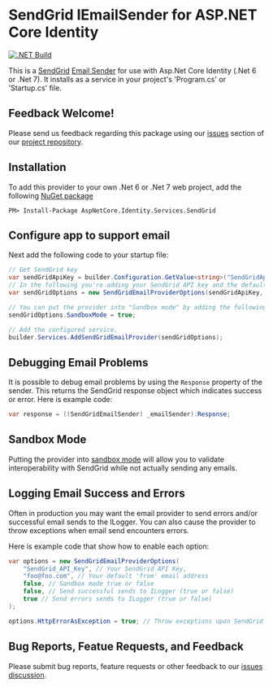 # SendGrid IEmailSender for ASP.NET Core Identity
[![.NET Build](https://github.com/MoonriseSoftwareCalifornia/AspNetCore.Identity.Services.SendGrid/actions/workflows/dotnet.yml/badge.svg)](https://github.com/MoonriseSoftwareCalifornia/AspNetCore.Identity.Services.SendGrid/actions/workflows/dotnet.yml)

This is a [SendGrid](https://github.com/sendgrid/sendgrid-csharp) [Email Sender](https://docs.microsoft.com/en-us/aspnet/core/security/authentication/accconfirm?view=aspnetcore-6.0&tabs=visual-studio#configure-an-email-provider) 
for use with Asp.Net Core Identity (.Net 6 or .Net 7). It installs as a service in your project's 'Program.cs' or 'Startup.cs' file.

## Feedback Welcome!

Please send us feedback regarding this package using our [issues](https://github.com/MoonriseSoftwareCalifornia/AspNetCore.Identity.Services.SendGrid/issues)
section of our [project repository](https://github.com/MoonriseSoftwareCalifornia/AspNetCore.Identity.Services.SendGrid#sendgrid-iemailsender-for-aspnet-core-identity).

## Installation

To add this provider to your own .Net 6 or .Net 7 web project, add the following [NuGet package](https://www.nuget.org/packages/AspNetCore.Identity.Services.SendGrid)

```shell
PM> Install-Package AspNetCore.Identity.Services.SendGrid
```

## Configure app to support email

Next add the following code to your startup file:

```csharp
// Get SendGrid key
var sendGridApiKey = builder.Configuration.GetValue<string>("SendGridApiKey");
// In the following you're adding your SendGrid API key and the default "From" email address.
var sendGridOptions = new SendGridEmailProviderOptions(sendGridApiKey, "your@emailaddress.com");

// You can put the provider into "Sandbox mode" by adding the following:
sendGridOptions.SandboxMode = true;

// Add the configured service.
builder.Services.AddSendGridEmailProvider(sendGridOptions);
```

## Debugging Email Problems

It is possible to debug email problems by using the `Response` property of the sender.
This returns the SendGrid response object which indicates success or error.  Here is
example code:

```csharp
var response = ((SendGridEmailSender) _emailSender).Response;
```

## Sandbox Mode

Putting the provider into [sandbox mode](https://docs.sendgrid.com/for-developers/sending-email/sandbox-mode) will allow you to validate interoperability
with SendGrid while not actually sending any emails.

## Logging Email Success and Errors

Often in production you may want the email provider to send errors and/or successful
email sends to the ILogger.  You can also cause the provider to throw exceptions
when email send encounters errors.

Here is example code that show how to enable each option:

```csharp
var options = new SendGridEmailProviderOptions(
    "SendGrid_API_Key", // Your SendGrid API Key,
    "foo@foo.com", // Your default 'from' email address
    false, // Sandbox mode true or false
    false, // Send successful sends to ILogger (true or false)
    true // Send errors sends to ILogger (true or false)
);

options.HttpErrorAsException = true; // Throw exceptions upon SendGrid errors
```

## Bug Reports, Featue Requests, and Feedback

Please submit bug reports, feature requests or other feedback to our [issues discussion](https://github.com/MoonriseSoftwareCalifornia/AspNetCore.Identity.Services.SendGrid/issues).
